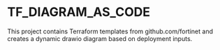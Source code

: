 # TF_DIAGRAM_AS_CODE

This project contains Terraform templates from github.com/fortinet and creates a dynamic drawio diagram based on deployment inputs.